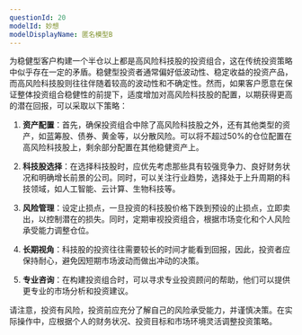 ```yaml
---
questionId: 20
modelId: 妙想
modelDisplayName: 匿名模型B
---
```

为稳健型客户构建一个半仓以上都是高风险科技股的投资组合，这在传统投资策略中似乎存在一定的矛盾。稳健型投资者通常偏好低波动性、稳定收益的投资产品，而高风险科技股则往往伴随着较高的波动性和不确定性。然而，如果客户愿意在保证整体投资组合稳健性的前提下，适度增加对高风险科技股的配置，以期获得更高的潜在回报，可以采取以下策略：

1. **资产配置**：首先，确保投资组合中除了高风险科技股之外，还有其他类型的资产，如蓝筹股、债券、黄金等，以分散风险。可以将不超过50%的仓位配置在高风险科技股上，剩余部分配置在其他稳健资产上。
    
2. **科技股选择**：在选择科技股时，应优先考虑那些具有较强竞争力、良好财务状况和明确增长前景的公司。同时，可以关注行业趋势，选择处于上升周期的科技领域，如人工智能、云计算、生物科技等。
    
3. **风险管理**：设定止损点，一旦投资的科技股价格下跌到预设的止损点，立即卖出，以控制潜在的损失。同时，定期审视投资组合，根据市场变化和个人风险承受能力调整仓位。
    
4. **长期视角**：科技股的投资往往需要较长的时间才能看到回报，因此，投资者应保持耐心，避免因短期市场波动而做出冲动的决策。
    
5. **专业咨询**：在构建投资组合时，可以寻求专业投资顾问的帮助，他们可以提供更专业的市场分析和投资建议。
    

请注意，投资有风险，投资前应充分了解自己的风险承受能力，并谨慎决策。在实际操作中，应根据个人的财务状况、投资目标和市场环境灵活调整投资策略。
